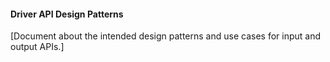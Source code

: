 #### Driver API Design Patterns

[Document about the intended design patterns and use cases for input and output APIs.]
